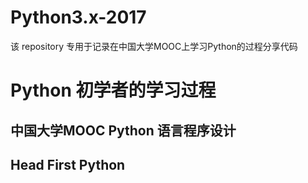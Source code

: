 # Python3.x-2017
该 repository 专用于记录在中国大学MOOC上学习Python的过程分享代码  
# Python 初学者的学习过程  
## 中国大学MOOC  Python 语言程序设计
## Head First  Python
